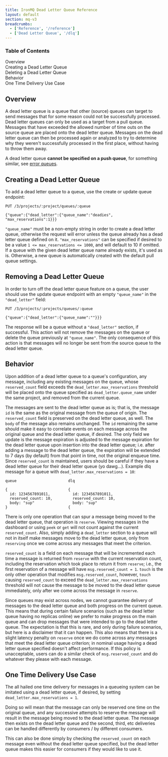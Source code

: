 ```yaml
---
title: IronMQ Dead Letter Queue Reference
layout: default
section: mq-v3
breadcrumbs:
  - ['Reference', '/reference']
  - ['Dead Letter Queue', '/dlq']
---
```


<section id="toc">
  <h3>Table of Contents</h3>
  <ul>
    <li><a href="#overview">Overview</a></li>
    <li><a href="#creating">Creating a Dead Letter Queue</a></li>
    <li><a href="#deleting">Deleting a Dead Letter Queue</a></li>
    <li><a href="#behavior">Behavior</a></li>
    <li><a href="#use-case">One Time Delivery Use Case</a></li>
  </ul>
</section>

<h2 id="overview">Overview</h2>

A dead letter queue is a queue that other (source) queues can target to send
messages that for some reason could not be successfully processed. Dead letter
queues can only be used as a target from a pull queue. Messages that have
exceeded the allowed number of time outs on the source queue are
placed onto the dead letter queue. Messages on the dead letter queue can then
be processed again or analyzed to try to determine why they weren't
successfully processed in the first place, without having to throw them away.

A dead letter queue <b>cannot be specified on a push queue</b>, for
something similar, see [error queues](/mq/3/reference/push_queues#error_queues).

<h2 id="creating">Creating a Dead Letter Queue</h2>

To add a dead letter queue to a queue, use the create or update queue
endpoint:

```
PUT /3/projects/:project/queues/:queue

{"queue":{"dead_letter":{"queue_name":"deadies", "max_reservations":1}}}
```

`"queue_name"` must be a non-empty string in order to create a dead letter
queue, otherwise the request will error unless the queue already has a dead
letter queue defined on it. `"max_reservations"` can be specified if desired
to be a value `1 <= max_reservations <= 1000`, and will default to 10 if
omitted. 
If a queue with the given dead letter queue name already exists, it's used as
is. Otherwise, a new queue is automatically created with the default pull
queue settings.

<h2 id="deleting">Removing a Dead Letter Queue</h2>

In order to turn off the dead letter queue feature on a queue, the user should
use the update queue endpoint with an empty `"queue_name"` in the
`"dead_letter"` field:

```
PUT /3/projects/:projects/queues/:queue

{"queue":{"dead_letter":{"queue_name":""}}}
```

The response will be a queue without a `"dead_letter"` section, if successful.
This action will not remove the messages on the queue or delete the queue previously
at `"queue_name"`. The only consequence of this action is that messages will
no longer be sent from the source queue to the dead letter queue.

<h2 id="behavior">Behavior</h2>

Upon addition of a dead letter queue to a queue's configuration, any message,
including any existing messages on the queue, whose `reserved_count` field
exceeds the `dead_letter.max_reservations` threshold will be placed onto the
queue specified as `dead_letter.queue_name` under the same project, and
removed from the current queue.

The messages are sent to the dead letter queue as is; that is, the message
`id` is the same as the original message from the queue of origin. The
`reserved_count` field is preserved on the dead letter queue, as well.  The
`body` of the message also remains unchanged. The `id` remaining the same
should make it easy to correlate events on each message across the original
queue and the dead letter queue, if desired. The only field we update is the
message expiration is adjusted to the message expiration for the dead letter
queue upon insertion into the dead letter queue; i.e. after adding a message
to the dead letter queue, the expiration will be extended to 7 days (by
default) from that point in time, not the original enqueue time. Since
`reserved_count` is maintained, users should be careful if they have a dead
letter queue for their dead letter queue (yo dawg...). Example dlq message for
a queue with `dead_letter.max_reservations = 10`:

```
queue                       dlq

{                           {
  id: 1234567891011,          id: 1234567891011,
  reserved_count: 10,         reserved_count: 10,
  body: "sup"                 body: "sup"
}                           {
```

There is only one operation that can spur a message being moved to the dead
letter queue, that operation is `reserve`. Viewing messages in the dashboard
or using `peek` or `get`  will not count against the current `reserved_count`.
Also, simply adding a `dead_letter` section to a queue will not in itself make
messages move to the dead letter queue, only from `reserving` once we come
across any messages that meet the criterion.

`reserved_count` is a field on each message that will be incremented each time
a message is returned from `reserve` with the current reservation count,
including the reservation which took place to return it from `reserve`; i.e.,
the first reservation of a message will have `msg.reserved_count = 1`.
`touch` is the only other operation that modifies `msg.reserved_count`,
however, `touch` causing `reserved_count` to exceed the
`dead_letter.max_reservations` threshold will not cause the message to be
moved to the dead letter queue immediately, only after we come across the
message in `reserve`.

Since queues may exist across nodes, we cannot guarantee delivery of messages
to the dead letter queue and both progress on the current queue. This means
that during certain failure scenarios (such as the dead letter queue having no
replicas online) we prefer to make progress on the main queue and can drop
messages that were intended to go to the dead letter queue. The expectation is
that this is rare, and only during failure scenarios, but here is a disclaimer
that it can happen. This also means that there is a slight latency penalty on
`reserve` once we do come across any messages that meet the dead letter queue
criterion; in nominal usage having a dead letter queue specified doesn't
affect performance. If this policy is unacceptable, users can do a similar
check of `msg.reserved_count` and do whatever they please with each message.

<h2 id="use-case">One Time Delivery Use Case</h2>

The all hailed one time delivery for messages in a queueing system can be
imitated using a dead letter queue, if desired, by setting
`dead_letter.max_reservations = 1`.

Doing so will mean that the message can only be reserved one time on the
original queue, and any successive attempts to reserve the message will result
in the message being moved to the dead letter queue. The message then exists
on the dead letter queue and the second, third, etc deliveries can be handled
differently by consumers / by different consumers.

This can also be done simply by checking the `reserved_count` on each message
even without the dead letter queue specified, but the dead letter queue makes
this easier for consumers if they would like to use it.
